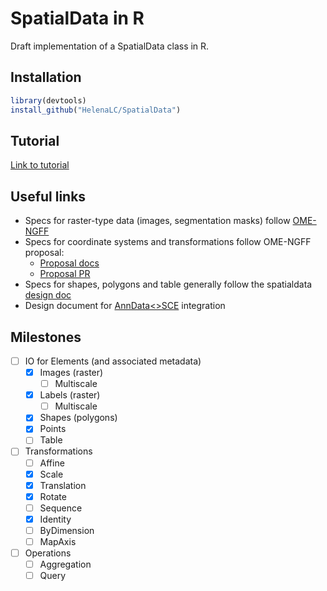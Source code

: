 # SpatialData in R

Draft implementation of a SpatialData class in R.

## Installation

```r
library(devtools)
install_github("HelenaLC/SpatialData")
```

## Tutorial

[Link to tutorial][]

## Useful links
- Specs for raster-type data (images, segmentation masks) follow [OME-NGFF][]
- Specs for coordinate systems and transformations follow OME-NGFF proposal:
    - [Proposal docs][]
    - [Proposal PR][]
- Specs for shapes, polygons and table generally follow the spatialdata [design doc][]
- Design document for [AnnData<>SCE][] integration

## Milestones
- [ ] IO for Elements (and associated metadata)
  - [x] Images (raster)
    - [ ] Multiscale
  - [x] Labels (raster)
    - [ ] Multiscale
  - [x] Shapes (polygons)
  - [x] Points
  - [ ] Table 

- [ ] Transformations
  - [ ] Affine
  - [x] Scale
  - [x] Translation
  - [x] Rotate
  - [ ] Sequence
  - [x] Identity
  - [ ] ByDimension
  - [ ] MapAxis

- [ ] Operations
  - [ ] Aggregation
  - [ ] Query

<!-- Links -->
[Link to tutorial]: https://htmlpreview.github.io/?https://github.com/HelenaLC/SpatialData/blob/devel/inst/SpatialData.html
[OME-NGFF]: https://ngff.openmicroscopy.org/latest/
[Proposal docs]: http://api.csswg.org/bikeshed/?url=https://raw.githubusercontent.com/ome/ngff/b92f540dc95440f2d6b7012185b09c2b862aa744/latest/index.bs
[Proposal PR]:https://github.com/ome/ngff/pull/138
[design doc]: https://spatialdata.scverse.org/en/latest/design_doc.html
[AnnData<>SCE]: https://github.com/scverse/scverseio/blob/main/doc/design.md
